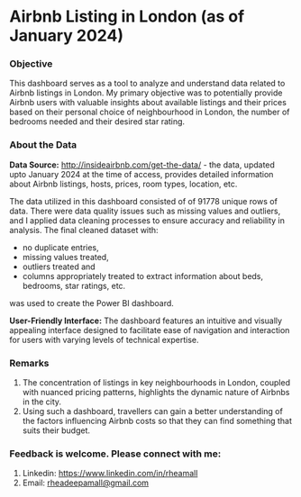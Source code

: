 # Airbnb Listing in London (as of January 2024)

### Objective
This dashboard serves as a tool to analyze and understand data related to Airbnb listings in London. My primary objective was to potentially provide Airbnb users with valuable insights about available listings and their prices based on their personal choice of neighbourhood in London, the number of bedrooms needed and their desired star rating.

### About the Data
**Data Source:** http://insideairbnb.com/get-the-data/ - the data, updated upto January 2024 at the time of access, provides detailed information about Airbnb listings, hosts, prices, room types, location, etc.
   
The data utilized in this dashboard consisted of of 91778 unique rows of data. There were data quality issues such as missing values and outliers, and I applied data cleaning processes to ensure accuracy and reliability in analysis. The final cleaned dataset with:

- no duplicate entries,
- missing values treated,
- outliers treated and
- columns appropriately treated to extract information about beds, bedrooms, star ratings, etc.

was used to create the Power BI dashboard. 

**User-Friendly Interface:** The dashboard features an intuitive and visually appealing interface designed to facilitate ease of navigation and interaction for users with varying levels of technical expertise. 

### Remarks
1. The concentration of listings in key neighbourhoods in London, coupled with nuanced pricing patterns, highlights the dynamic nature of Airbnbs in the city.
2. Using such a dashboard, travellers can gain a better understanding of the factors influencing Airbnb costs so that they can find something that suits their budget.

### Feedback is welcome. Please connect with me:
1. Linkedin: https://www.linkedin.com/in/rheamall
2. Email: rheadeepamall@gmail.com
